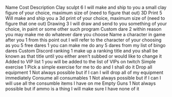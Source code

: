 Name 	Cost 	Description 
Clay sculpt 	6	I will make and ship to you a small clay figure of your choice, maximum size of (need to figure that out) 
3D Print 	5	Will make and ship you a 3d print of your choice, maximum size of (need to figure that one out) 
Drawing 	3	I will draw and send to you something of your choice, in paint or some other such program 
Custom dare 	2	within reason you may make me do whatever dare you choose 
Name a character in game after you 	1	from this point out I will refer to the character of your choosing as you 
5 free dares 	1	you can make me do any 5 dares from my list of bingo dares 
Custom Discord ranking	1	make up a ranking title and you shall be known as that title until you either aren't subbed or would like to change it 
Added to VIP list 	1	you will be added to the list of VIPs on twitch 
Simple exercise 	1	Pick a simple exercise for me to do and I shall do it 
Drop all equipment	1	Not always possible but if I can I will drop all of my equipment immediately 
Consume all consumables 	1	Not always possible but if I can I will use all the consumble items I have on me 
Empty Guns 	1	Not always possible but if ammo is a thing I will make sure I have none of it 
